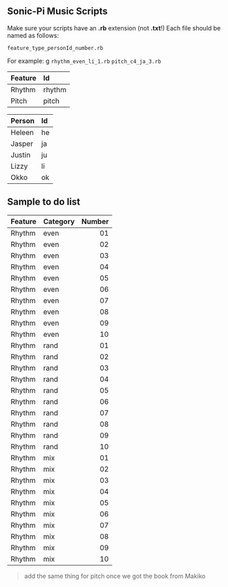 ## Sonic-Pi Music Scripts
Make sure your scripts have an **.rb** extension (not **.txt**!)
Each file should be named as follows:

```feature_type_personId_number.rb```

For example:
g
```rhythm_even_li_1.rb```
```pitch_c4_ja_3.rb```

|Feature|Id|
|:-|:-|
|Rhythm|rhythm|
|Pitch|pitch|

|Person|Id|
|:-|:-|
|Heleen|he|
|Jasper|ja|
|Justin|ju|
|Lizzy|li|
|Okko|ok|

## Sample to do list
|Feature|Category|Number|
|:-|:-|-:|
|Rhythm|even|01
|Rhythm|even|02
|Rhythm|even|03
|Rhythm|even|04
|Rhythm|even|05
|Rhythm|even|06
|Rhythm|even|07
|Rhythm|even|08
|Rhythm|even|09
|Rhythm|even|10
|Rhythm|rand|01
|Rhythm|rand|02
|Rhythm|rand|03
|Rhythm|rand|04
|Rhythm|rand|05
|Rhythm|rand|06
|Rhythm|rand|07
|Rhythm|rand|08
|Rhythm|rand|09
|Rhythm|rand|10
|Rhythm|mix|01
|Rhythm|mix|02
|Rhythm|mix|03
|Rhythm|mix|04
|Rhythm|mix|05
|Rhythm|mix|06
|Rhythm|mix|07
|Rhythm|mix|08
|Rhythm|mix|09
|Rhythm|mix|10

> add the same thing for pitch once we got the book from Makiko
<!-- |Pitch|even|01
|Pitch|even|02
|Pitch|even|03
|Pitch|even|04
|Pitch|even|05
|Pitch|even|06
|Pitch|even|07
|Pitch|even|08
|Pitch|even|09
|Pitch|even|10
|Pitch|rand|01
|Pitch|rand|02
|Pitch|rand|03
|Pitch|rand|04
|Pitch|rand|05
|Pitch|rand|06
|Pitch|rand|07
|Pitch|rand|08
|Pitch|rand|09
|Pitch|rand|10
|Pitch|mix|01
|Pitch|mix|02
|Pitch|mix|03
|Pitch|mix|04
|Pitch|mix|05
|Pitch|mix|06
|Pitch|mix|07
|Pitch|mix|08
|Pitch|mix|09
|Pitch|mix|10 -->